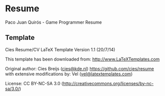 # Resume

Paco Juan Quirós - Game Programmer Resume


## Template

Cies Resume/CV LaTeX Template
Version 1.1 (20/7/14)

This template has been downloaded from:
http://www.LaTeXTemplates.com

Original author:
Cies Breijs (cies@kde.nl)
https://github.com/cies/resume with extensive modifications by:
Vel (vel@latextemplates.com)

License:
CC BY-NC-SA 3.0 (http://creativecommons.org/licenses/by-nc-sa/3.0/)